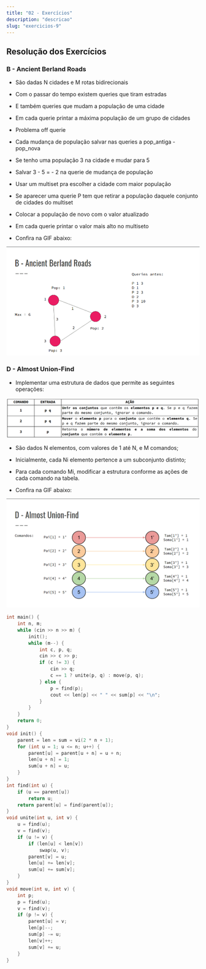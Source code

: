 ```yaml
---
title: "02 - Exercícios"
description: "descricao"
slug: "exercicios-9"
---
```

## Resolução dos Exercícios
### B - Ancient Berland Roads
- São dadas N cidades e M rotas bidirecionais
- Com o passar do tempo existem queries que tiram estradas
- E também queries que mudam a população de uma cidade
- Em cada querie printar a máxima população de um grupo de cidades
- Problema off querie
- Cada mudança de população salvar nas queries a pop_antiga - pop_nova
- Se tenho uma população 3 na cidade e mudar para 5
- Salvar 3 - 5 = - 2 na querie de mudança de população
- Usar um multiset pra escolher a cidade com maior população
- Se aparecer uma querie P tem que retirar a população daquele conjunto de cidades do multiset
- Colocar a população de novo com o valor atualizado
- Em cada querie printar o valor mais alto no multiseto

- Confira na GIF abaixo:

![img1-img15](gif1.gif)

### D - Almost Union-Find
- Implementar uma estrutura de dados que permite as seguintes operações:

![img16](img16.png)

- São dados N elementos, com valores de 1 até N, e M comandos;
- Inicialmente, cada Ni elemento pertence a um subconjunto distinto;
- Para cada comando Mi, modificar a estrutura conforme as ações de cada comando na tabela.

- Confira na GIF abaixo:

![img17-img33](gif2.gif)

``` cpp
int main() {
    int n, m;
    while (cin >> n >> m) {
        init();
        while (m--) {
            int c, p, q;
            cin >> c >> p;
            if (c != 3) {
                cin >> q;
                c == 1 ? unite(p, q) : move(p, q);
            } else {
                p = find(p);
                cout << len[p] << " " << sum[p] << "\n";
            }
        }
    }
    return 0;
}
void init() {
    parent = len = sum = vi(2 * n + 1);
    for (int u = 1; u <= n; u++) {
        parent[u] = parent[u + n] = u + n;
        len[u + n] = 1;
        sum[u + n] = u;
    }
}
int find(int u) {
    if (u == parent[u])
        return u;
    return parent[u] = find(parent[u]);
}
void unite(int u, int v) {
    u = find(u);
    v = find(v);
    if (u != v) {
        if (len[u] < len[v])
            swap(u, v);
        parent[v] = u;
        len[u] += len[v];
        sum[u] += sum[v];
    }
}
void move(int u, int v) {
    int p;
    p = find(u);
    v = find(v);
    if (p != v) {
        parent[u] = v;
        len[p]--;
        sum[p] -= u;
        len[v]++;
        sum[v] += u;
    }
}
```
